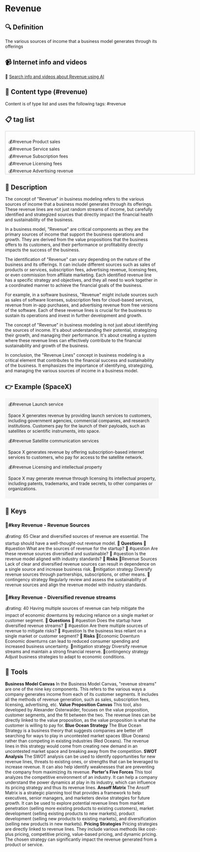 
# Revenue


## 🔍 Definition
The various sources of income that a business model generates through its offerings


## 📹 Internet info and videos
🤖 [Search info and videos about Revenue using AI](https://www.perplexity.ai/search?q=videos+about+Revenue:+the+various+sources+of+income+that+a+business+model+generates+through+its+offerings
)

## 📰 Content type (#revenue)
Content is of type list and uses the following tags: #revenue



## 📋 tag list

<div style='max-height: 120px; overflow-y: auto; border: 1px solid #ccc; padding: 10px; width: 600px;'>
  <ul style='list-style-type: none; padding-left: 0;'>


<li>💰#revenue  Product sales</li>
<li>💰#revenue  Service sales</li>
<li>💰#revenue  Subscription fees</li>
<li>💰#revenue  Licensing fees</li>
<li>💰#revenue  Advertising revenue</li>
<li>💰#revenue  Sponsorship revenue</li>
<li>💰#revenue  Affiliate marketing revenue</li>
<li>💰#revenue  Commission fees</li>
<li>💰#revenue  Transaction fees</li>
<li>💰#revenue  Data monetization</li>
<li>💰#revenue  In-app purchases</li>
<li>💰#revenue  E-commerce sales</li>
<li>💰#revenue  Rental fees</li>
<li>💰#revenue  Membership fees</li>
<li>💰#revenue  Consulting fees</li>
<li>💰#revenue  Training fees</li>
<li>💰#revenue  Licensing intellectual property</li>
<li>💰#revenue  White-labeling fees</li>
<li>💰#revenue  Royalties</li>
<li>💰#revenue  Franchise fees</li>
<li>💰#revenue  Event ticket sales</li>
<li>💰#revenue  App sales</li>
<li>💰#revenue  Marketplace fees</li>
<li>💰#revenue  Reseller fees</li>
<li>💰#revenue  Lead generation fees</li>
<li>💰#revenue  Maintenance fees</li>
<li>💰#revenue  Upfront setup fees</li>
<li>💰#revenue  Data storage fees</li>
<li>💰#revenue  API access fees</li>
<li>💰#revenue  Customization fees</li>
<li>💰#revenue  On-demand services fees</li>
<li>💰#revenue  Subscription box sales</li>
<li>💰#revenue  Crowdfunding revenue</li>
<li>💰#revenue  Crowdsourced funding revenue</li>
<li>💰#revenue  Donations</li>
<li>💰#revenue  Grants</li>
<li>💰#revenue  Government contracts</li>
<li>💰#revenue  Content licensing fees</li>
<li>💰#revenue  Product placement fees</li>
<li>💰#revenue  Influencer marketing revenue</li>
<li>💰#revenue  Rental income</li>
<li>💰#revenue  Affiliate partnerships</li>
<li>💰#revenue  White paper or research report sales</li>
<li>💰#revenue  Webinar or online course fees</li>
<li>💰#revenue  Sponsored content revenue</li>
<li>💰#revenue  Market research fees</li>
<li>💰#revenue  Performance-based fees</li>
<li>💰#revenue  Installment payment fees</li>
<li>💰#revenue  Licensing software or technology</li>
<li>💰#revenue  API integration fees</li>
<li>💰#revenue  Virtual event ticket sales</li>
<li>💰#revenue  Subscription-based content access fees</li>
<li>💰#revenue  Licensing brand or trademark</li>
<li>💰#revenue  Sales of merchandise or branded products</li>
<li>💰#revenue  Product warranties or insurance sales</li>
<li>💰#revenue  Revenue from app monetization strategies (e.g., ads, in-app purchases)</li>
<li>💰#revenue  On-demand delivery fees</li>
<li>💰#revenue  Data analysis or insights fees</li>
<li>💰#revenue  Licensing user-generated content</li>
<li>💰#revenue  Revenue from strategic partnerships or alliances</li>
<li>💰#revenue  Data analytics services</li>
<li>💰#revenue  Digital marketing services</li>
<li>💰#revenue  Content creation and writing services</li>
<li>💰#revenue  Social media management services</li>
<li>💰#revenue  Search engine optimization (SEO) services</li>
<li>💰#revenue  Graphic design services</li>
<li>💰#revenue  Web development and design services</li>
<li>💰#revenue  IT consulting services</li>
<li>💰#revenue  Project management services</li>
<li>💰#revenue  Software-as-a-Service (SaaS) subscriptions</li>
<li>💰#revenue  Cloud storage and hosting fees</li>
<li>💰#revenue  Virtual reality (VR) or augmented reality (AR) experiences fees</li>
<li>💰#revenue  Gaming app or platform revenue</li>
<li>💰#revenue  E-learning course sales</li>
<li>💰#revenue  Subscription-based research or industry reports</li>
<li>💰#revenue  Intellectual property licensing (patents, trademarks, copyrights)</li>
<li>💰#revenue  Affiliate e-commerce partnerships</li>
<li>💰#revenue  Custom software development services</li>
<li>💰#revenue  On-demand professional services (e.g., legal, accounting)</li>
<li>💰#revenue  Data cleansing or enrichment services</li>
<li>💰#revenue  Translation or localization services</li>
<li>💰#revenue  Business intelligence services</li>
<li>💰#revenue  API usage fees for third-party integrations</li>
<li>💰#revenue  Print-on-demand merchandise sales</li>
<li>💰#revenue  Licensing music or audio content</li>
<li>💰#revenue  Licensing video content or footage</li>
<li>💰#revenue  Software development kits (SDK) licensing fees</li>
<li>💰#revenue  Subscription-based software updates or support</li>
<li>💰#revenue  Digital asset sales (e.g., photos, illustrations)</li>
<li>💰#revenue  Virtual reality (VR) equipment rentals</li>
<li>💰#revenue  Digital advertising targeting or personalization fees</li>
<li>💰#revenue  White-label software solutions</li>
<li>💰#revenue  Revenue sharing partnerships with other businesses</li>
<li>💰#revenue  In-person or online event ticket sales</li>
<li>💰#revenue  Managed hosting services</li>
<li>💰#revenue  Ad space rentals (billboards, digital displays)</li>
<li>💰#revenue  E-commerce dropshipping partnerships</li>
<li>💰#revenue  Product integration fees (integrating with other platforms or tools)</li>
<li>💰#revenue  Intellectual property infringement settlements</li>
<li>💰#revenue  Patent licensing fees</li>

  </ul>
</div>

## 📖 Description
The concept of "Revenue" in business modeling refers to the various sources of income that a business model generates through its offerings. These revenue lines are not just random streams of income, but carefully identified and strategized sources that directly impact the financial health and sustainability of the business.

In a business model, "Revenue" are critical components as they are the primary sources of income that support the business operations and growth. They are derived from the value propositions that the business offers to its customers, and their performance or profitability directly impacts the success of the business.

The identification of "Revenue" can vary depending on the nature of the business and its offerings. It can include different sources such as sales of products or services, subscription fees, advertising revenue, licensing fees, or even commission from affiliate marketing. Each identified revenue line has a specific strategy and objectives, and they all need to work together in a coordinated manner to achieve the financial goals of the business.

For example, in a software business, "Revenue" might include sources such as sales of software licenses, subscription fees for cloud-based services, revenue from in-app purchases, and advertising revenue from free versions of the software. Each of these revenue lines is crucial for the business to sustain its operations and invest in further development and growth.

The concept of "Revenue" in business modeling is not just about identifying the sources of income. It's about understanding their potential, strategizing their growth, and managing their performance. It's about creating a system where these revenue lines can effectively contribute to the financial sustainability and growth of the business.

In conclusion, the "Revenue Lines" concept in business modeling is a critical element that contributes to the financial success and sustainability of the business. It emphasizes the importance of identifying, strategizing, and managing the various sources of income in a business model.

## 👉 Example (SpaceX)

<div style="background-color: #f5f5f5; padding: 10px;">💰#revenue Launch service

Space X generates revenue by providing launch services to customers, including government agencies, commercial companies, and research institutions. Customers pay for the launch of their payloads, such as satellites or scientific instruments, into space.

💰#revenue Satellite communication services

Space X generates revenue by offering subscription-based internet services to customers, who pay for access to the satellite network.

💰#revenue Licensing and intellectual property

Space X may generate revenue through licensing its intellectual property, including patents, trademarks, and trade secrets, to other companies or organizations.

</div>

## 🔑 Keys

### 🔑#key Revenue - Revenue Sources

💰rating: 65
Clear and diversified sources of revenue are essential. The startup should have a well-thought-out revenue model.
**💭 Questions**
💭 #question What are the sources of revenue for the startup?
 💭 #question Are these revenue sources diversified and sustainable?
 💭 #question Is the revenue model aligned with industry standards?
**🚨 Risks**
🚨Revenue Sources
Lack of clear and diversified revenue sources can result in dependence on a single source and increase business risk.
🚨mitigation strategy
Diversify revenue sources through partnerships, subscriptions, or other means.
🚨contingency strategy
Regularly review and assess the sustainability of revenue sources and align the revenue model with industry standards.


### 🔑#key Revenue - Diversified revenue streams

💰rating: 40
Having multiple sources of revenue can help mitigate the impact of economic downturns by reducing reliance on a single market or customer segment.
**💭 Questions**
💭 #question Does the startup have diversified revenue streams?
 💭 #question Are there multiple sources of revenue to mitigate risks?
 💭 #question Is the business less reliant on a single market or customer segment?
**🚨 Risks**
🚨Economic Downturn
Economic downturns can lead to reduced consumer spending and increased business uncertainty.
🚨mitigation strategy
Diversify revenue streams and maintain a strong financial reserve.
🚨contingency strategy
Adjust business strategies to adapt to economic conditions.



## 🧰 Tools
**Business Model Canvas**
In the Business Model Canvas, "revenue streams" are one of the nine key components. This refers to the various ways a company generates income from each of its customer segments. It includes all the methods of revenue generation, such as sales, subscription fees, licensing, advertising, etc.
**Value Proposition Canvas**
This tool, also developed by Alexander Osterwalder, focuses on the value proposition, customer segments, and the fit between the two. The revenue lines can be directly linked to the value proposition, as the value proposition is what the customer is willing to pay for.
**Blue Ocean Strategy**
The Blue Ocean Strategy is a business theory that suggests companies are better off searching for ways to play in uncontested market spaces (Blue Oceans) rather than competing in existing industries (Red Oceans). The revenue lines in this strategy would come from creating new demand in an uncontested market space and breaking away from the competition.
**SWOT Analysis**
The SWOT analysis can be used to identify opportunities for new revenue lines, threats to existing ones, or strengths that can be leveraged to increase revenue. It can also help identify weaknesses that are preventing the company from maximizing its revenue.
**Porter's Five Forces**
This tool analyzes the competitive environment of an industry. It can help a company understand the power dynamics at play in its industry, which can influence its pricing strategy and thus its revenue lines.
**Ansoff Matrix**
The Ansoff Matrix is a strategic planning tool that provides a framework to help executives, senior managers, and marketers devise strategies for future growth. It can be used to explore potential revenue lines from market penetration (selling more existing products to existing customers), market development (selling existing products to new markets), product development (selling new products to existing markets), and diversification (selling new products in new markets).
**Pricing Strategies**
Pricing strategies are directly linked to revenue lines. They include various methods like cost-plus pricing, competitive pricing, value-based pricing, and dynamic pricing. The chosen strategy can significantly impact the revenue generated from a product or service.
